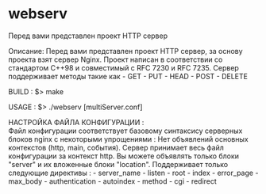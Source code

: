 # webserv

Перед вами представлен проект HTTP сервер



Описание: Перед вами представлен проект HTTP сервер, за основу проекта взят сервер Nginx.
          Проект написан в соответствии со стандартом C++98 и совместимый с RFC 7230 и RFC 7235.
          Сервер поддерживает методы такие как - GET - PUT - HEAD - POST - DELETE

BUILD : $> make

USAGE : $> ./webserv [multiServer.conf]

НАСТРОЙКА ФАЙЛА КОНФИГУРАЦИИ :  
Файл конфигурации соответствует базовому синтаксису серверных блоков nginx с некоторыми упрощениями : 
         Нет объявлений основных контекстов (http, main, события).
         Сервер принимает весь файл конфигурации за контекст http. Вы можете объявлять только блоки "server" и их вложенные блоки "location".
         Поддерживает только следующие директивы : - server_name - listen - root - index - error_page - max_body - authentication - autoindex - method - cgi - redirect
